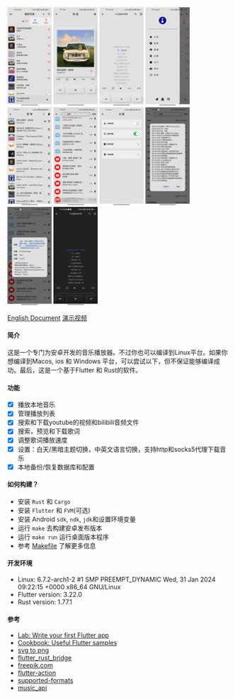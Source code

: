 <div style="display: flex, margin: 8px">
    <img src="./screenshot/1.png" width="100"/>
    <img src="./screenshot/2.png" width="100"/>
    <img src="./screenshot/3.png" width="100"/>
    <img src="./screenshot/4.png" width="100"/>
    <img src="./screenshot/5.png" width="100"/>
    <img src="./screenshot/6.png" width="100"/>
    <img src="./screenshot/7.png" width="100"/>
    <img src="./screenshot/8.png" width="100"/>
    <img src="./screenshot/9.png" width="100"/>
    <img src="./screenshot/10.png" width="100"/>
</div>

[English Document](./README.md)
[演示视频](https://www.bilibili.com/video/BV1rT421U76C/?vd_source=da23da82658adda9cbdfd045a9e6daf7#reply1704805075)

#### 简介
这是一个专门为安卓开发的音乐播放器。不过你也可以编译到Linux平台。如果你想编译到Macos, ios 和 Windows 平台，可以尝试以下，但不保证能够编译成功。最后，这是一个基于Flutter 和 Rust的软件。

#### 功能
- [x] 播放本地音乐
- [x] 管理播放列表
- [x] 搜索和下载youtube的视频和bilibili音频文件
- [x] 搜索，预览和下载歌词
- [x] 调整歌词播放速度
- [x] 设置：白天/黑暗主题切换，中英文语言切换，支持http和socks5代理下载音乐
- [x] 本地备份/恢复数据库和配置

#### 如何构建？
- 安装 `Rust` 和 `Cargo`
- 安装 `Flutter` 和 `FVM`(可选)
- 安装 Android `sdk`, `ndk`, `jdk`和设置环境变量
- 运行 `make` 去构建安卓发布版本
- 运行 `make run` 运行桌面版本程序
- 参考 [Makefile](./Makefile) 了解更多信息

#### 开发环境
- Linux: 6.7.2-arch1-2 #1 SMP PREEMPT_DYNAMIC Wed, 31 Jan 2024 09:22:15 +0000 x86_64 GNU/Linux
- Flutter version: 3.22.0
- Rust version: 1.77.1

#### 参考
- [Lab: Write your first Flutter app](https://docs.flutter.dev/get-started/codelab)
- [Cookbook: Useful Flutter samples](https://docs.flutter.dev/cookbook)
- [svg to png](https://cloudconvert.com/svg-to-png)
- [flutter_rust_bridge](https://github.com/fzyzcjy/flutter_rust_bridge)
- [freepik.com](https://www.freepik.com/)
- [flutter-action](https://github.com/marketplace/actions/flutter-action)
- [supported-formats](https://developer.android.com/media/platform/supported-formats)
- [music_api](https://github.com/yhsj0919/music_api)
